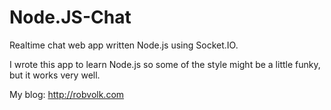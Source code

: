 Node.JS-Chat
============

Realtime chat web app written Node.js using Socket.IO.

I wrote this app to learn Node.js so some of the style might be a little funky, but it works very well.

My blog: http://robvolk.com
